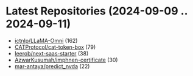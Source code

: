 # Latest Repositories (2024-09-09 .. 2024-09-11)

- [ictnlp/LLaMA-Omni](https://github.com/ictnlp/LLaMA-Omni) (162)
- [CATProtocol/cat-token-box](https://github.com/CATProtocol/cat-token-box) (79)
- [leerob/next-saas-starter](https://github.com/leerob/next-saas-starter) (38)
- [AzwarKusumah/imphnen-certificate](https://github.com/AzwarKusumah/imphnen-certificate) (30)
- [mar-antaya/predict_nvda](https://github.com/mar-antaya/predict_nvda) (22)
